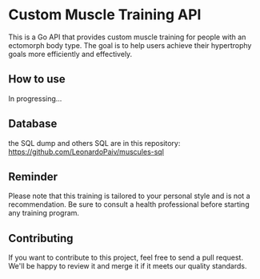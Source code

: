 # Custom Muscle Training API

This is a Go API that provides custom muscle training for people with an ectomorph body type. The goal is to help users achieve their hypertrophy goals more efficiently and effectively.

## How to use

In progressing...

## Database

the SQL dump and others SQL are in this repository: https://github.com/LeonardoPaiv/muscules-sql 

## Reminder

Please note that this training is tailored to your personal style and is not a recommendation. Be sure to consult a health professional before starting any training program.

## Contributing

If you want to contribute to this project, feel free to send a pull request. We'll be happy to review it and merge it if it meets our quality standards.
